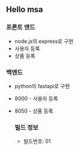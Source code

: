 ## Hello msa

### 프론트 엔드
+ node.js의 express로 구현
+ 사용자 등록
+ 상품 등록

### 백엔드
+ python의 fastapi로 구현
+ 8000 - 사용자 등록
+ 8050 - 상품 등록

  ### 빌드 정보
  + 빌드번호: 01
